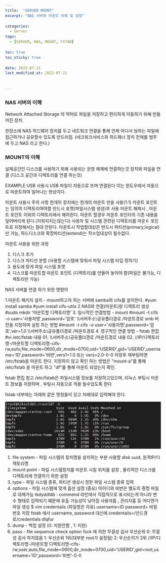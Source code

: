 ```yaml
---
title:  "SERVER MOUNT"
excerpt: "NAS 서버와 마운트 이해 및 설정"

categories:
  - Server
tags:
  - [SERVER, NAS, MOUNT, FSTAB]

toc: true
toc_sticky: true
 
date: 2022-07-21
last_modified_at: 2022-07-21


---
```

### NAS 서버의 이해
Network Attached Storage 의 약어로 파일을 저장하고 편리하게 이동하기 위해 만들어진 장치.

한장소에 NAS 하드웨어 장치를 두고 네트워크 연결을 통해 언제 어디서 눵하는 파일에접근하거나 공유할수 있도록 만드러짐. (네크워크서비스와 하드웨너 장치 전체를 범주에 두고 NAS 라고 한다.) 
###  MOUNT의 이해
실제공간인 디스크를 사용하기 위해 사용되는 운영 체제에 연결하는것 장치와 파일을 연결 (디스크 공간과 디렉토리를 연결 하는것)

EXAMPLE
USB 사용시 USB 파일이 자동으로 뜨며 연결된다 이는 윈도우에서 자동으로 마운트하여 일어나는 현상이다.

마운트 사용시 주의 사항
한개의 장치에는 한개의 마운트 만을 사용(1:1)
마운트 포인트는 임의의 디렉토리여야함
반드시 포맷(파일시스템 생성)후 사용
마운트 해제시 , 마운트 포인트 이외의 디렉토리에서 해야한다.
마운트 할경우 마운트 포인터의 기존 내용을 덮어버리게 된다.(지워지지는않는다)
사용자 및 시스템 관련된 디렉토리를 마운ㅌ 포인트로 지정해서는 절대 안된다.
마운트시 작업할대상은 반드시 파티션(primary,logical)만 가능, 하드디스크와 확장파티션(extend)는 작ㄹ업대상이 될수없다.

마운트 사용을 위한 과정
1. 디스크 추가
2. 디스크 파티션 분할 (사용할 시스템에 맞춰서 파일 시스템 타입 정하기)
3. 용도에 맞게 파일 시스템 포맷
4. 디스크를 마운트할 마운트 포인트 (디렉토리)를 만들어 놓아야 함(파일은 불가능, 디렉토리만 가능)

NAS 서버를 연결 하기 위한 명령어

1.마운트 패키지 설치 - mount하고자 하는 서버에 samba와 cifs를 설치한다.
#yum install samba
#yum install cifs-utils
2.NAS와 연결(마운트)랑 디렉토리 생성
#sudo mkdir '마운트할 디렉토리명'
3. 일시적인 연결방법 - mount
#mount -t cifs -o user='사용자명',password='암호' \\\\서버주소\\공유폴더경로 /마운트경로
smb 버전을 지정하여 설정 하는 방법
#mount -t cifs -o user='사용자명',password='암호',ver=1.0 \\\\서버주소\\공유폴더경로 /마운트경로
4. 영구적인 연결 방법 - fstab 편집
#vi /etc/fstab
내용 01. \\\\서버주소\\공유폴더경로 /마운트경로
내용 02. //IP/디렉토리명-/마운트할 디렉토리명-cifs-rw,auto,file_mode=0600,dir_mode=0700,uid='USERID',gid='USERID',username='ID',password='비번',vers1=1.0 또는 vers=2.0-0-0
저장후 재부팅하면 /etc/fstab을 마운트 한다. 지정하지 않고 확인 하는 방법은 "mount-a"를 통해 /etc/fstab 을 마운트 하고 "df"를 통해 마운트 되었는지 확인.

fstab 편집 참고
/etc/fstab은 파일시스템 정보를 저장하고있으며, 리눅스 부팅시 마운트 정보를 저장하며 , 부팅시 자동으로 적용 될수있도록 한다


fstab 내부에는 아래와 같은 명칭들이 있고 차례대로 입력해야 한다.


<file system> <mount point> <type> <options><dump><pass>
<img src="../images/server/linux_01.JPG" />
1. file system - 파일 시스템의 장치명을 설치하는 부분 사용할 disk uuid, 원격IP/디렉토리명
2. mount point - 파일 시스템장치를 마운트 시킬 위치를 설정 , 물리적인 디스크를 디렉토리에 연결하기 위한 설정
3. type - 파일 시스템 종류,  파티션 생성시 정한 파일 시스템 종류 입력
4. options - 파일 시스템에 맞게 옵션 설정 
(중요) 아이디와 비번은 별도의 증명 파일로 대체가능
tkdyddldb : commend 라인에서 직접적으로 표시되는게 아니라 변수 형태로 입력되기 떄문에 유출 가능성이 낮아짐 
사용자홈 , 관리자홈 등 어디엔가 파일 생성
$ vim credentails (파일명은 자유)
username=ID
password= 비밀번호
저장
fstab 에서 username, password 대신에 credentails=/만드경로/credentials dlqfur
5. dump - 백업 설정 (0: 지원안함 , 1: 지원)
6. pass - file sequence check option
fsck 에 의한 무결성 검사 우선순위
0: 무결성 검사 하지않음
1: 우선순위 1위(대부분 root가 설정됨)
2: 우선순의가 2위
//IP/디렉토리명-/마운트할 디렉토리명-cifs-rw,user,auto,file_mode=0600,dir_mode=0700,uid='USERID',gid=root,username='ID',password='비번'-0-0

